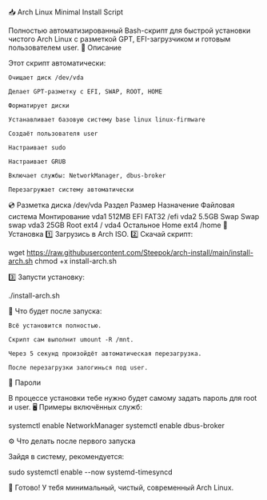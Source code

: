 📥 Arch Linux Minimal Install Script

Полностью автоматизированный Bash-скрипт для быстрой установки чистого Arch Linux с разметкой GPT, EFI-загрузчиком и готовым пользователем user.
📄 Описание

Этот скрипт автоматически:

    Очищает диск /dev/vda

    Делает GPT-разметку с EFI, SWAP, ROOT, HOME

    Форматирует диски

    Устанавливает базовую систему base linux linux-firmware

    Создаёт пользователя user

    Настраивает sudo

    Настраивает GRUB

    Включает службы: NetworkManager, dbus-broker

    Перезагружает систему автоматически

💿 Разметка диска /dev/vda
Раздел	Размер	Назначение	Файловая система	Монтирование
vda1	512MB	EFI	FAT32	/efi
vda2	5.5GB	Swap	Swap	swap
vda3	25GB	Root	ext4	/
vda4	Остальное	Home	ext4	/home
🚀 Установка
1️⃣ Загрузись в Arch ISO.
2️⃣ Скачай скрипт:

wget https://raw.githubusercontent.com/Steepok/arch-install/main/install-arch.sh
chmod +x install-arch.sh

3️⃣ Запусти установку:

./install-arch.sh

📂 Что будет после запуска:

    Всё установится полностью.

    Скрипт сам выполнит umount -R /mnt.

    Через 5 секунд произойдёт автоматическая перезагрузка.

    После перезагрузки залогинься под user.

🔑 Пароли

В процессе установки тебе нужно будет самому задать пароль для root и user.
🖥 Примеры включённых служб:

systemctl enable NetworkManager
systemctl enable dbus-broker

⚙️ Что делать после первого запуска

Зайдя в систему, рекомендуется:

sudo systemctl enable --now systemd-timesyncd

🏁 Готово! У тебя минимальный, чистый, современный Arch Linux.

